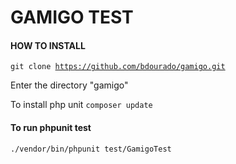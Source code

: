 # GAMIGO TEST

#### HOW TO INSTALL

<code>git clone https://github.com/bdourado/gamigo.git</code>

Enter the directory "gamigo"

To install php unit <code>composer update</code>

#### To run phpunit test
<code>./vendor/bin/phpunit test/GamigoTest</code> 

